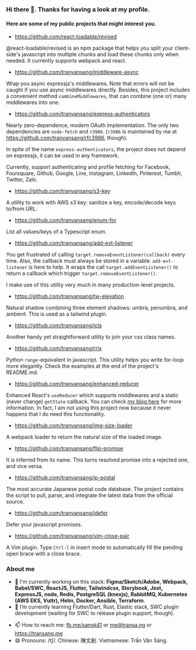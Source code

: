 ### Hi there 👋. Thanks for having a look at my profile.

#### Here are some of my public projects that might interest you.

- https://github.com/react-loadable/revised

@react-loadable/revised is an npm package that helps you split your client-side's javascript into multiple chunks and load these chunks only when needed.
It currently supports webpack and react.

- https://github.com/tranvansang/middleware-async

Wrap you async expressjs's middlewares. Note that errors will not be caught if you use async middlewares directly.
Besides, this project includes a convenient method `combineMiddlewares`, that can combine (one or) many middlewares into one.

- https://github.com/tranvansang/express-authenticators

Nearly zero-dependence, modern OAuth implementation. The only two dependencies are `node-fetch` and `r3986`. (`r3986` is maintained by me at https://github.com/tranvansang/rfc3986, though).

In spite of the name `express-authenticators`, the project does not depend on expressjs, it can be used in any framework.

Currently, support authenticating and profile fetching for Facebook, Foursquare, Github, Google, Line, Instagram, LinkedIn, Pinterest, Tumblr, Twitter, Zalo.

- https://github.com/tranvansang/s3-key

A utility to work with AWS s3 key: sanitize a key, encode/decode keys to/from URL.

- https://github.com/tranvansang/enum-for

List all values/keys of a Typescript enum.

- https://github.com/tranvansang/add-evt-listener

You get frustrated of calling `target.removeEventListener(callback)` every time. Also, the callback must always be stored in a variable.
`add-evt-listener` is here to help. It wraps the call `target.addEventListener()` to return a callback which trigger `target.removeEventListener()`.

I make use of this utility very much in many production-level projects.

- https://github.com/tranvansang/tw-elevation

Natural shadow combining three element shadows: umbra, penumbra, and ambient. This is used as a tailwind plugin.

- https://github.com/tranvansang/jcls

Another handy yet straightforward utility to join your css class names.

- https://github.com/tranvansang/rrjx

Python `range`-equivalent in javascript. This utility helps you write for-loop more elegantly. Check the examples at the end of the project's README.md.

- https://github.com/tranvansang/enhanced-reducer

Enhanced React's `useReducer` which supports middlewares and a static (never change) `getState` callback. You can check [my blog here](https://transang.me/get-state-callback-with-usereducer-in-react/) for more information.
In fact, I am not using this project now because it never happens that I do need this functionality.

- https://github.com/tranvansang/img-size-loader

A webpack loader to return the natural size of the loaded image.

- https://github.com/tranvansang/flip-promise

It is inferred from its name. This turns resolved promise into a rejected one, and vice versa.

- https://github.com/tranvansang/jp-postal

The most accurate Japanese postal code database. The project contains the script to pull, parse, and integrate the latest data from the official source.

- https://github.com/tranvansang/jdefer

Defer your javascript promises.

- https://github.com/tranvansang/vim-close-pair

A Vim plugin. Type `Ctrl-l` in insert mode to automatically fill the pending open brace with a close brace.

### About me

- 🔭 I'm currently working on this stack: **Figma/Sketch/Adobe, Webpack, Babel/SWC, ReactJS, Flutter, Tailwindcss, Storybook, Jest, ExpressJS, node, Redis, PostgreSQL (knexjs), RabbitMQ, Kubernetes (AWS EKS, Vultr), Helm, Docker, Ansible, Terraform**.
- 🌱 I’m currently learning Flutter/Dart, Rust, Elastic stack, SWC plugin development (waiting for SWC to release plugin support, though).
<!-- - 👯 I’m looking to collaborate on ... -->
<!-- - 🤔 I’m looking for help with ... -->
<!-- - 💬 Ask me about ... -->
- 📫 How to reach me: [fb.me/sangk41](https://fb.me/sangk41) or [me@transa.ng](mailto:me@transa.ng) or https://transang.me
- 😄 Pronouns: /tʃ/. Chinese: 陳文創. Vietnamese: Trần Văn Sáng. 
<!-- - ⚡ Fun fact: -->
